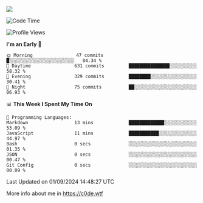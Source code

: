 <a href="https://wakatime.com"><img src="https://wakatime.com/share/@c0dezin/b7f18a7c-ab3a-40b8-8bc7-b1b7bf71f1d6.svg" /></a>

<!--START_SECTION:waka-->
![Code Time](http://img.shields.io/badge/Code%20Time-78%20hrs%2019%20mins-blue)

![Profile Views](http://img.shields.io/badge/Profile%20Views-0-blue)

**I'm an Early 🐤** 

```text
🌞 Morning                47 commits          █░░░░░░░░░░░░░░░░░░░░░░░░   04.34 % 
🌆 Daytime                631 commits         ███████████████░░░░░░░░░░   58.32 % 
🌃 Evening                329 commits         ████████░░░░░░░░░░░░░░░░░   30.41 % 
🌙 Night                  75 commits          ██░░░░░░░░░░░░░░░░░░░░░░░   06.93 % 
```


📊 **This Week I Spent My Time On** 

```text
💬 Programming Languages: 
Markdown                 13 mins             █████████████░░░░░░░░░░░░   53.09 % 
JavaScript               11 mins             ███████████░░░░░░░░░░░░░░   44.97 % 
Bash                     0 secs              ░░░░░░░░░░░░░░░░░░░░░░░░░   01.35 % 
JSON                     0 secs              ░░░░░░░░░░░░░░░░░░░░░░░░░   00.47 % 
Git Config               0 secs              ░░░░░░░░░░░░░░░░░░░░░░░░░   00.09 % 
```


 Last Updated on 01/09/2024 14:48:27 UTC
<!--END_SECTION:waka-->

More info about me in https://c0de.wtf
